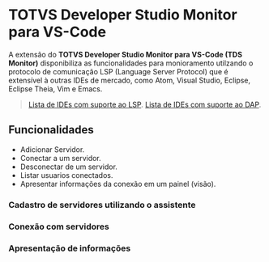 # TOTVS Developer Studio Monitor para VS-Code

A extensão do **TOTVS Developer Studio Monitor para VS-Code (TDS Monitor)** disponibiliza as funcionalidades para monioramento
utilzando o protocolo de comunicação LSP (Language Server Protocol) que é extensível à outras IDEs de mercado, como Atom, Visual Studio, Eclipse, Eclipse Theia, Vim e Emacs.

> [Lista de IDEs com suporte ao LSP](https://microsoft.github.io/language-server-protocol/implementors/tools).
> [Lista de IDEs com suporte ao DAP](https://microsoft.github.io/debug-adapter-protocol/implementors/tools).

## Funcionalidades

* Adicionar Servidor.
* Conectar a um servidor.
* Desconectar de um servidor.
* Listar usuarios conectados.
* Apresentar informações da conexão em um painel (visão).

### Cadastro de servidores utilizando o assistente

### Conexão com servidores

### Apresentação de informações

